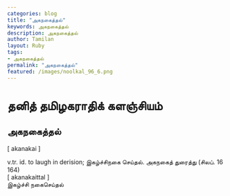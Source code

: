 ```yaml
---  
categories: blog  
title: "அகநகைத்தல்"
keywords: அகநகைத்தல்  
description: அகநகைத்தல்
author: Tamilan  
layout: Ruby  
tags:     
- அகநகைத்தல்
permalink: "அகநகைத்தல்"  
featured: /images/noolkal_96_6.png  
--- 
```

# தனித் தமிழகராதிக் களஞ்சியம்
## அகநகைத்தல்

[ akanakai ]  
  
v.tr. id. to laugh in derision; இகழ்ச்சிநகை செய்தல். அகநகைத் துரைத்து (சிலப். 16  
164)  
[ akanakaittal ]  
இகழ்ச்சி நகைசெய்தல்